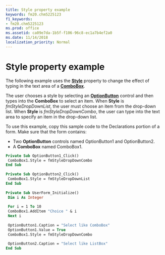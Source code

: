 ```yaml
---
title: Style property example
keywords: fm20.chm5225123
f1_keywords:
- fm20.chm5225123
ms.prod: office
ms.assetid: ca09e7da-1b5f-f106-96c8-ec1a7b4ef2a0
ms.date: 11/14/2018
localization_priority: Normal
---
```



# Style property example

The following example uses the **[Style](style-property.md)** property to change the effect of typing in the text area of a **[ComboBox](combobox-control.md)**. 

The user chooses a style by selecting an **[OptionButton](optionbutton-control.md)** control and then types into the **ComboBox** to select an item. When **Style** is _fmStyleDropDownList_, the user must choose an item from the drop-down list. When **Style** is _fmStyleDropDownCombo_, the user can type into the text area to specify an item in the drop-down list.

To use this example, copy this sample code to the Declarations portion of a form. Make sure that the form contains:

- Two **OptionButton** controls named OptionButton1 and OptionButton2.    
- A **ComboBox** named ComboBox1.
    

```vb
Private Sub OptionButton1_Click() 
 ComboBox1.Style = fmStyleDropDownCombo 
End Sub 
 
Private Sub OptionButton2_Click() 
 ComboBox1.Style = fmStyleDropDownList 
End Sub 
 
Private Sub UserForm_Initialize() 
 Dim i As Integer 
 
 For i = 1 To 10 
 ComboBox1.AddItem "Choice " & i 
 Next i 
 
 OptionButton1.Caption = "Select like ComboBox" 
 OptionButton1.Value = True 
 ComboBox1.Style = fmStyleDropDownCombo 
 
 OptionButton2.Caption = "Select like ListBox" 
End Sub
```


